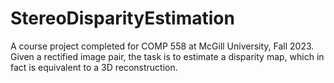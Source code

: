 # StereoDisparityEstimation
A course project completed for COMP 558 at McGill University, Fall 2023.
Given a rectified image pair, the task is to estimate a disparity map, which in fact is equivalent to a 3D reconstruction.
